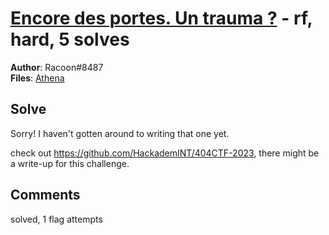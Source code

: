 [Encore des portes. Un trauma ?](challenge_files/README.md) - rf, hard, 5 solves
===

**Author**: Racoon#8487    
**Files**: [Athena](https://www.narthorn.com/ctf/404CTF-2023/challenge_files/Radio-Fr%C3%A9quences/Encore%20des%20portes.%20Un%20trauma%20%3F/Athena)

## Solve

Sorry! I haven't gotten around to writing that one yet.

check out https://github.com/HackademINT/404CTF-2023, there might be a write-up for this challenge.

## Comments

solved, 1 flag attempts